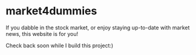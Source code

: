 # market4dummies

If you dabble in the stock market, or enjoy staying up-to-date with market news, this website is for you!

Check back soon while I build this project:)
